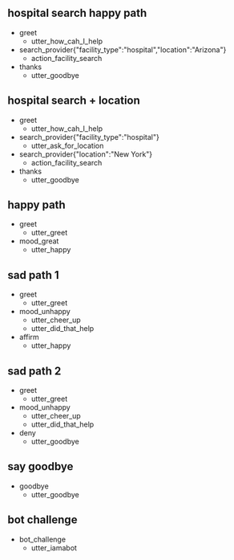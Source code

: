 ## hospital search happy path
* greet
  - utter_how_cah_I_help
* search_provider{"facility_type":"hospital","location":"Arizona"}
  - action_facility_search
* thanks
  - utter_goodbye

## hospital search + location
* greet
  - utter_how_cah_I_help
* search_provider{"facility_type":"hospital"}
  - utter_ask_for_location
* search_provider{"location":"New York"}
  - action_facility_search
* thanks
  - utter_goodbye

## happy path
* greet
  - utter_greet
* mood_great
  - utter_happy

## sad path 1
* greet
  - utter_greet
* mood_unhappy
  - utter_cheer_up
  - utter_did_that_help
* affirm
  - utter_happy

## sad path 2
* greet
  - utter_greet
* mood_unhappy
  - utter_cheer_up
  - utter_did_that_help
* deny
  - utter_goodbye

## say goodbye
* goodbye
  - utter_goodbye

## bot challenge
* bot_challenge
  - utter_iamabot